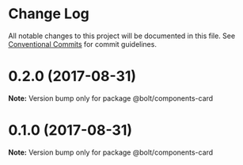 # Change Log

All notable changes to this project will be documented in this file.
See [Conventional Commits](https://conventionalcommits.org) for commit guidelines.

<a name="0.2.0"></a>
# 0.2.0 (2017-08-31)




**Note:** Version bump only for package @bolt/components-card

<a name="0.1.0"></a>
# 0.1.0 (2017-08-31)




**Note:** Version bump only for package @bolt/components-card
